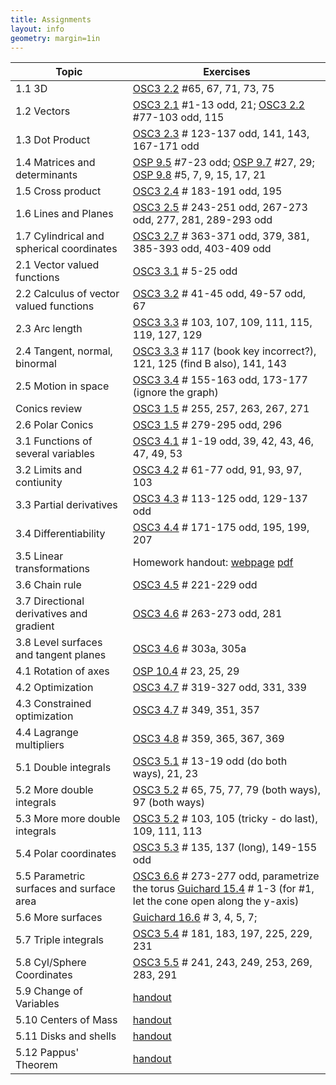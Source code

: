 ```yaml
---
title: Assignments
layout: info
geometry: margin=1in
---
```


|Topic|Exercises|
|-----|---------|
| 1.1 3D | [OSC3 2.2](https://openstax.org/books/calculus-volume-3/pages/2-2-vectors-in-three-dimensions) #65, 67, 71, 73, 75 |
| 1.2 Vectors | [OSC3 2.1](https://openstax.org/books/calculus-volume-3/pages/2-1-vectors-in-the-plane) #1-13 odd, 21; [OSC3 2.2](https://openstax.org/books/calculus-volume-3/pages/2-2-vectors-in-three-dimensions) #77-103 odd, 115 |
| 1.3 Dot Product | [OSC3 2.3](https://openstax.org/books/calculus-volume-3/pages/2-3-the-dot-product) # 123-137 odd, 141, 143, 167-171 odd|
| 1.4 Matrices and determinants | [OSP 9.5](https://openstax.org/books/precalculus/pages/9-5-matrices-and-matrix-operations) #7-23 odd; [OSP 9.7](https://openstax.org/books/precalculus/pages/9-7-solving-systems-with-inverses) #27, 29; [OSP 9.8](https://openstax.org/books/precalculus/pages/9-8-solving-systems-with-cramers-rule) #5, 7, 9, 15, 17, 21|
| 1.5 Cross product | [OSC3 2.4](https://openstax.org/books/calculus-volume-3/pages/2-4-the-cross-product) # 183-191 odd, 195 |
| 1.6 Lines and Planes | [OSC3 2.5](https://openstax.org/books/calculus-volume-3/pages/2-5-equations-of-lines-and-planes-in-space) # 243-251 odd, 267-273 odd, 277, 281, 289-293 odd |
| 1.7 Cylindrical and spherical coordinates | [OSC3 2.7](https://openstax.org/books/calculus-volume-3/pages/2-7-cylindrical-and-spherical-coordinates) # 363-371 odd, 379, 381, 385-393 odd, 403-409 odd|
| 2.1 Vector valued functions | [OSC3 3.1](https://openstax.org/books/calculus-volume-3/pages/3-1-vector-valued-functions-and-space-curves) # 5-25 odd |
| 2.2 Calculus of vector valued functions | [OSC3 3.2](https://openstax.org/books/calculus-volume-3/pages/3-2-calculus-of-vector-valued-functions) # 41-45 odd, 49-57 odd, 67 |
| 2.3 Arc length | [OSC3 3.3](https://openstax.org/books/calculus-volume-3/pages/3-3-arc-length-and-curvature) # 103, 107, 109, 111, 115, 119, 127, 129|
| 2.4 Tangent, normal, binormal | [OSC3 3.3](https://openstax.org/books/calculus-volume-3/pages/3-3-arc-length-and-curvature) # 117 (book key incorrect?), 121, 125 (find B also), 141, 143 |
| 2.5 Motion in space | [OSC3 3.4](https://openstax.org/books/calculus-volume-3/pages/3-4-motion-in-space) # 155-163 odd, 173-177 (ignore the graph) |
| Conics review | [OSC3 1.5](https://openstax.org/books/calculus-volume-3/pages/1-5-conic-sections) # 255, 257, 263, 267, 271 |
| 2.6 Polar Conics | [OSC3 1.5](https://openstax.org/books/calculus-volume-3/pages/1-5-conic-sections) # 279-295 odd, 296 |
| 3.1 Functions of several variables | [OSC3 4.1](https://openstax.org/books/calculus-volume-3/pages/4-1-functions-of-several-variables) # 1-19 odd, 39, 42, 43, 46, 47, 49, 53 |
| 3.2 Limits and contiunity | [OSC3 4.2](https://openstax.org/books/calculus-volume-3/pages/4-2-limits-and-continuity) # 61-77 odd, 91, 93, 97, 103 |
| 3.3 Partial derivatives | [OSC3 4.3](https://openstax.org/books/calculus-volume-3/pages/4-3-partial-derivatives) # 113-125 odd, 129-137 odd |
| 3.4 Differentiability | [OSC3 4.4](https://openstax.org/books/calculus-volume-3/pages/4-4-tangent-planes-and-linear-approximations) # 171-175 odd, 195, 199, 207 |
| 3.5 Linear transformations | Homework handout: [webpage](../3.5_linear_transformations/homework) [pdf](../3.5_linear_transformations/homework.pdf) |
| 3.6 Chain rule | [OSC3 4.5](https://openstax.org/books/calculus-volume-3/pages/4-5-the-chain-rule) # 221-229 odd |
| 3.7 Directional derivatives and gradient | [OSC3 4.6](https://openstax.org/books/calculus-volume-3/pages/4-6-directional-derivatives-and-the-gradient) # 263-273 odd, 281 |
| 3.8 Level surfaces and tangent planes | [OSC3 4.6](https://openstax.org/books/calculus-volume-3/pages/4-6-directional-derivatives-and-the-gradient) # 303a, 305a |
| 4.1 Rotation of axes | [OSP 10.4](https://openstax.org/books/precalculus/pages/10-4-rotation-of-axes) # 23, 25, 29 |
| 4.2 Optimization | [OSC3 4.7](https://openstax.org/books/calculus-volume-3/pages/4-7-maxima-minima-problems) # 319-327 odd, 331, 339 |
| 4.3 Constrained optimization | [OSC3 4.7](https://openstax.org/books/calculus-volume-3/pages/4-7-maxima-minima-problems) # 349, 351, 357 |
| 4.4 Lagrange multipliers | [OSC3 4.8](https://openstax.org/books/calculus-volume-3/pages/4-8-lagrange-multipliers) # 359, 365, 367, 369 |
| 5.1 Double integrals | [OSC3 5.1](https://openstax.org/books/calculus-volume-3/pages/5-1-double-integrals-over-rectangular-regions) # 13-19 odd (do both ways), 21, 23 |
| 5.2 More double integrals | [OSC3 5.2](https://openstax.org/books/calculus-volume-3/pages/5-2-double-integrals-over-general-regions) # 65, 75, 77, 79 (both ways), 97 (both ways)|
| 5.3 More more double integrals | [OSC3 5.2](https://openstax.org/books/calculus-volume-3/pages/5-2-double-integrals-over-general-regions) # 103, 105 (tricky - do last), 109, 111, 113 |
| 5.4 Polar coordinates | [OSC3 5.3](https://openstax.org/books/calculus-volume-3/pages/5-3-double-integrals-in-polar-coordinates) # 135, 137 (long), 149-155 odd |
| 5.5 Parametric surfaces and surface area | [OSC3 6.6](https://openstax.org/books/calculus-volume-3/pages/6-6-surface-integrals) # 273-277 odd, parametrize the torus  [Guichard 15.4](https://www.whitman.edu/mathematics/calculus_online/section15.04.html) # 1-3 (for #1, let the cone open along the y-axis) |
| 5.6 More surfaces | [Guichard 16.6](https://www.whitman.edu/mathematics/calculus_online/section16.06.html) # 3, 4, 5, 7; |
| 5.7 Triple integrals | [OSC3 5.4](https://openstax.org/books/calculus-volume-3/pages/5-4-triple-integrals) # 181, 183, 197, 225, 229, 231 |
| 5.8 Cyl/Sphere Coordinates | [OSC3 5.5](https://openstax.org/books/calculus-volume-3/pages/5-5-triple-integrals-in-cylindrical-and-spherical-coordinates) # 241, 243, 249, 253, 269, 283, 291 |
| 5.9 Change of Variables    | [handout](../unit5/multiv_unit5_hw_change_of_variables.pdf) |
| 5.10 Centers of Mass | [handout](../unit5/multiv_unit5_hw_centroids.pdf) |
| 5.11 Disks and shells | [handout](../unit5/multiv_unit5_hw_disks_shells.pdf) |
| 5.12 Pappus' Theorem | [handout](../unit5/multiv_unit5_hw_pappus.pdf) |


